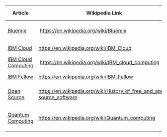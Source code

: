 | Article | Wikipedia Link | Task / Ask | Stakeholder(s) | COI Edit Request | Status
| --- | --- | --- | :-: | --- | ---
| [Bluemix](bluemix.md) | https://en.wikipedia.org/wiki/Bluemix | Merge the Bluemix article with the IBM Cloud one | @stevemar @xsa | 3 Sep. 2021  | Accepted (17 Nov. 2021)
| [IBM Cloud](ibm_cloud.md) | https://en.wikipedia.org/wiki/IBM_Cloud | Article needs a complete re-haul | @stevemar @xsa | 26 Nov. 2021 | In Progress
| [IBM Cloud Computing](ibm_cloud_computing.md) | https://en.wikipedia.org/wiki/IBM_cloud_computing | Changes for the *History* section  | @stevemar | N | In Progress
| [IBM Fellow](ibm_fellow.md) | https://en.wikipedia.org/wiki/IBM_Fellow | Add Kyle Brown's link to own Wikipedia's page | @xsa | 19 Nov. 2021 | In Progress
| [Open Source](open_source.md) | https://en.wikipedia.org/wiki/History_of_free_and_open-source_software | Changes for *The_launch_of_Open_Source* section | @stevemar | 31 Aug. 2021 | Denied (1 Sep. 2021)
| [Quantum Computing](quantum_computing.md) | https://en.wikipedia.org/wiki/Quantum_computing | Change paragraph where it talks about  *John Preskill has introduced the term quantum supremacy*| @flyingbarron | N | In Progress

